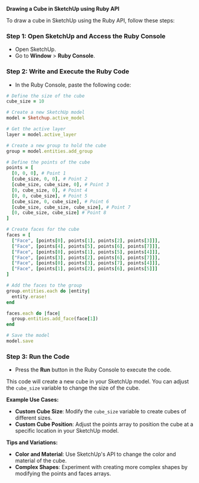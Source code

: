 **Drawing a Cube in SketchUp using Ruby API**

To draw a cube in SketchUp using the Ruby API, follow these steps:

### Step 1: **Open SketchUp and Access the Ruby Console**

- Open SketchUp.
- Go to **Window** > **Ruby Console**.

### Step 2: **Write and Execute the Ruby Code**

- In the Ruby Console, paste the following code:

```ruby
# Define the size of the cube
cube_size = 10

# Create a new SketchUp model
model = Sketchup.active_model

# Get the active layer
layer = model.active_layer

# Create a new group to hold the cube
group = model.entities.add_group

# Define the points of the cube
points = [
  [0, 0, 0], # Point 1
  [cube_size, 0, 0], # Point 2
  [cube_size, cube_size, 0], # Point 3
  [0, cube_size, 0], # Point 4
  [0, 0, cube_size], # Point 5
  [cube_size, 0, cube_size], # Point 6
  [cube_size, cube_size, cube_size], # Point 7
  [0, cube_size, cube_size] # Point 8
]

# Create faces for the cube
faces = [
  ["Face", [points[0], points[1], points[2], points[3]]],
  ["Face", [points[4], points[5], points[6], points[7]]],
  ["Face", [points[0], points[1], points[5], points[4]]],
  ["Face", [points[3], points[2], points[6], points[7]]],
  ["Face", [points[0], points[3], points[7], points[4]]],
  ["Face", [points[1], points[2], points[6], points[5]]]
]

# Add the faces to the group
group.entities.each do |entity|
  entity.erase!
end

faces.each do |face|
  group.entities.add_face(face[1])
end

# Save the model
model.save
```

### Step 3: **Run the Code**

- Press the **Run** button in the Ruby Console to execute the code.

This code will create a new cube in your SketchUp model. You can adjust the `cube_size` variable to change the size of the cube.

**Example Use Cases:**

- **Custom Cube Size**: Modify the `cube_size` variable to create cubes of different sizes.
- **Custom Cube Position**: Adjust the points array to position the cube at a specific location in your SketchUp model.

**Tips and Variations:**

- **Color and Material**: Use SketchUp's API to change the color and material of the cube.
- **Complex Shapes**: Experiment with creating more complex shapes by modifying the points and faces arrays.